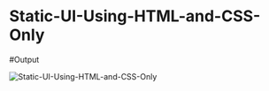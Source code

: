 # Static-UI-Using-HTML-and-CSS-Only

#Output

![Static-UI-Using-HTML-and-CSS-Only](https://user-images.githubusercontent.com/85745635/153591795-12e6cd92-973a-4447-a51b-3f67e421517e.png)

